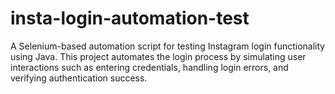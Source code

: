 # insta-login-automation-test
A Selenium-based automation script for testing Instagram login functionality using Java. This project automates the login process by simulating user interactions such as entering credentials, handling login errors, and verifying authentication success. 
